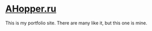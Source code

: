 # [AHopper.ru](http://ahopper.ru)
This is my portfolio site. There are many like it, but this one is mine.
